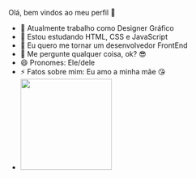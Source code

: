 Olá, bem vindos ao meu perfil 🥰
- 🔭 Atualmente trabalho como Designer Gráfico
- 🌱 Estou estudando HTML, CSS e JavaScript
- 👯 Eu quero me tornar um desenvolvedor FrontEnd
- 💬 Me pergunte qualquer coisa, ok? 😎
- 😄 Pronomes: Ele/dele
- ⚡ Fatos sobre mim: Eu amo a minha mãe 😘
- <div>
  <a href="https://beacons.ai/evertonrocha2">
  <img height="180em" src="https://github-readme-stats.vercel.app/api?username=evertonrocha2&show_icons=true&theme=shades-of-purple&include_all_commits=true&count_private=true"/>
  
</div>
